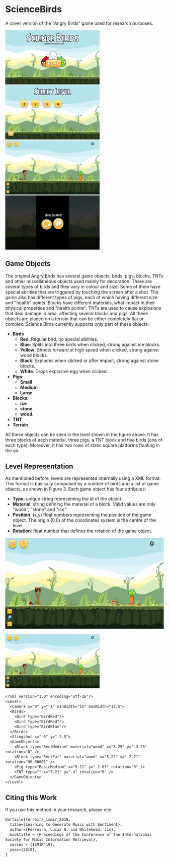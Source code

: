 # ScienceBirds
A cover version of the "Angry Birds" game used for research purposes.

<p float="left">
  <img src="/Docs/MainMenu.png" width="300" />
  <img src="/Docs/LevelSelect.png" width="300" />
  <img src="/Docs/Level1.png" width="300" />
  <img src="/Docs/NextLevel.png" width="300" />
</p>

## Game Objects

The original Angry Birds has several game objects: birds, pigs, blocks, TNTs and other miscellaneous
objects used mainly for decoration. There are several types of birds and they vary in colour and size.
Some of them have special abilities that are triggered by touching the screen after a shot. The game also
has different types of pigs, each of which having different size and "health" points. Blocks have
different materials, what impact in their physical properties and "health points". TNTs are used to cause
explosions that deal damage in area, affecting several blocks and pigs. All these objects are placed on a
terrain that can be either completely flat or complex. Science Birds currently supports only part of these
objects:

- **Birds**
  - **Red**: Regular bird, no special abilities.
  - **Blue**: Splits into three birds when clicked, strong against ice blocks.
  - **Yellow**: Shoots forward at high speed when clicked, strong against wood blocks.
  - **Black**: Explodes when clicked or after impact, strong against stone blocks.
  - **White**: Drops explosive egg when clicked.
- **Pigs**:
  - **Small**
  - **Medium**
  - **Large**.
- **Blocks**:
  - **ice**
  - **stone**
  - **wood**.
- **TNT**
- **Terrain**

All these objects can be seen in the level shown in the figure above. It has three blocks of each material, three pigs, a TNT block and five birds (one of each type). Moreover, it has two rows of static square platforms floating in the air.

## Level Representation

As mentioned before, levels are represented internally using a XML format. This format is basically
composed by a number of birds and a list of game objects, as shown in Figure 3. Each game object has
four attributes:

- **Type**: unique string representing the id of the object.
- **Material**: string defining the material of a block. Valid values are only "wood",
"stone" and "ice".
- **Position**: (x,y) float numbers representing the position of the game object. The origin (0,0) of the
coordinates system is the centre of the level.
- **Rotation**: float number that defines the rotation of the game object.

![Alt text](/Docs/Level1.png?raw=true "Level 1")

<p float="left">
  <img src="/Docs/Level1.png" width="300" />
</p>

```
<?xml version="1.0" encoding="utf-16"?>
<Level>
  <Camera x="0" y="-1" minWidth="15" maxWidth="17.5">
  <Birds>
  	<Bird type="BirdRed"/>
  	<Bird type="BirdRed"/>
  	<Bird type="BirdBlue"/>
  </Birds>
  <Slingshot x="-5" y="-2.5">
  <GameObjects>
    <Block type="RectMedium" material="wood" x="5.25" y="-3.23" rotation="0" />
    <Block type="RectFat" material="wood" x="5.22" y="-2.71" rotation="90.00001" />
    <Pig type="BasicMedium" x="5.21" y="-2.03" rotation="0" />
    <TNT type="" x="3.21" y="-4" rotation="0" />
  </GameObjects>
</Level>
```

## Citing this Work

If you use this method in your research, please cite:

```
@article{ferreira_ismir_2019,
  title={Learning to Generate Music with Sentiment},
  author={Ferreira, Lucas N. and Whitehead, Jim},
  booktitle = {Proceedings of the Conference of the International Society for Music Information Retrieval},
  series = {ISMIR'19},
  year={2019},
}
